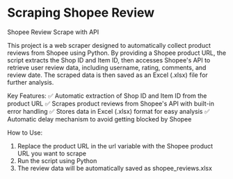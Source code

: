 # Scraping Shopee Review 
Shopee Review Scrape with API

This project is a web scraper designed to automatically collect product reviews from Shopee using Python. By providing a Shopee product URL, the script extracts the Shop ID and Item ID, then accesses Shopee's API to retrieve user review data, including username, rating, comments, and review date. The scraped data is then saved as an Excel (.xlsx) file for further analysis.

Key Features:
✅ Automatic extraction of Shop ID and Item ID from the product URL
✅ Scrapes product reviews from Shopee's API with built-in error handling
✅ Stores data in Excel (.xlsx) format for easy analysis
✅ Automatic delay mechanism to avoid getting blocked by Shopee

How to Use:
1. Replace the product URL in the url variable with the Shopee product URL you want to scrape
2. Run the script using Python
3. The review data will be automatically saved as shopee_reviews.xlsx
